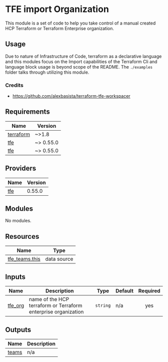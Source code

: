 # TFE import Organization

This module is a set of code to help you take control of a manual created HCP Terraform or Terraform Enterprise organization.

## Usage

Due to nature of Infrastructure of Code, terraform as a declarative language and this modules focus on the Import capabilities of the Terraform Cli and language block usage is beyond scope of the README. The `./examples` folder talks through utilizing this module.

### Credits

* <https://github.com/alexbasista/terraform-tfe-workspacer>

<!-- BEGIN_TF_DOCS -->
## Requirements

| Name | Version |
|------|---------|
| <a name="requirement_terraform"></a> [terraform](#requirement\_terraform) | ~>1.8 |
| <a name="requirement_tfe"></a> [tfe](#requirement\_tfe) | ~> 0.55.0 |
| <a name="requirement_tfe"></a> [tfe](#requirement\_tfe) | ~> 0.55.0 |

## Providers

| Name | Version |
|------|---------|
| <a name="provider_tfe"></a> [tfe](#provider\_tfe) | 0.55.0 |

## Modules

No modules.

## Resources

| Name | Type |
|------|------|
| [tfe_teams.this](https://registry.terraform.io/providers/hashicorp/tfe/latest/docs/data-sources/teams) | data source |

## Inputs

| Name | Description | Type | Default | Required |
|------|-------------|------|---------|:--------:|
| <a name="input_tfe_org"></a> [tfe\_org](#input\_tfe\_org) | name of the HCP terraform or Terraform enterprise organization | `string` | n/a | yes |

## Outputs

| Name | Description |
|------|-------------|
| <a name="output_teams"></a> [teams](#output\_teams) | n/a |
<!-- END_TF_DOCS -->
